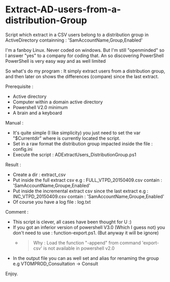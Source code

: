 # Extract-AD-users-from-a-distribution-Group
Script which extract in a CSV users belong to a distribution group in ActiveDirectory
containning : 'SamAccountName,Group,Enabled'   


I'm a fanboy Linux. Never coded on windows. 
But I'm still "openminded" so I answer "yes" to a company for coding that. An so discovering PowerShell  
PowerShell is very easy way and as well limited 

So what's do my program : 
It simply extract users from a distribution group, and then later on shows the differences (compare) since the last extract. 

Prerequisite : 
- Active directory 
- Computer within a domain active directory 
- Powershell V2.0 minimum
- A brain and a keyboard
 

Manual : 
- It's quite simple (I like simplicity) you just need to set the var "$Currentdir" where is currently located the script.
- Set in a raw format the distribution group impacted inside the file : config.ini
- Execute the script : ADExtractUsers_DistributionGroup.ps1

Result : 
- Create a dir : extract_csv  
- Put inside the full extract csv  e.g : FULL_VTPD_20150409.csv		contain : 'SamAccountName,Groupe,Enabled'   
- Put inside the incremental extract csv since the last extract e.g : INC_VTPD_20150409.csv   contain : 'SamAccountName,Groupe,Enabled'   
- Of course you have a log file : log.txt 

Comment : 
- This script is clever, all cases have been thought for U :) 
- If you got an inferior version of powershell V3.0  (Which I guess not) you don't need to use : function-export.ps1. (But anyway it will be ignore)
    - > Why : Load the function "-append" from command  'export-csv' is not available in powershell v2.0
- In the output file you can as well set and alias for renaming the group  e.g VTOMPROD_Consultation -> Consult

Enjoy. 



